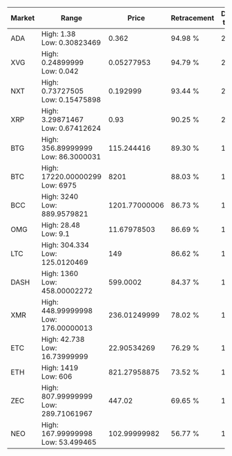 | Market | Range | Price| Retracement | Doubles to 50% |
| --- | --- | --- | --- | --- |
| ADA | High: 1.38<br />Low: 0.30823469 | 0.362 | 94.98 % | 2.33 |
| XVG | High: 0.24899999<br />Low: 0.042 | 0.05277953 | 94.79 % | 2.76 |
| NXT | High: 0.73727505<br />Low: 0.15475898 | 0.192999 | 93.44 % | 2.31 |
| XRP | High: 3.29871467<br />Low: 0.67412624 | 0.93 | 90.25 % | 2.14 |
| BTG | High: 356.89999999<br />Low: 86.3000031 | 115.244416 | 89.30 % | 1.92 |
| BTC | High: 17220.00000299<br />Low: 6975 | 8201 | 88.03 % | 1.48 |
| BCC | High: 3240<br />Low: 889.9579821 | 1201.77000006 | 86.73 % | 1.72 |
| OMG | High: 28.48<br />Low: 9.1 | 11.67978503 | 86.69 % | 1.61 |
| LTC | High: 304.334<br />Low: 125.0120469 | 149 | 86.62 % | 1.44 |
| DASH | High: 1360<br />Low: 458.00002272 | 599.0002 | 84.37 % | 1.52 |
| XMR | High: 448.99999998<br />Low: 176.00000013 | 236.01249999 | 78.02 % | 1.32 |
| ETC | High: 42.738<br />Low: 16.73999999 | 22.90534269 | 76.29 % | 1.30 |
| ETH | High: 1419<br />Low: 606 | 821.27958875 | 73.52 % | 1.23 |
| ZEC | High: 807.99999999<br />Low: 289.71061967 | 447.02 | 69.65 % | 1.23 |
| NEO | High: 167.99999998<br />Low: 53.499465 | 102.99999982 | 56.77 % | 1.08 |
